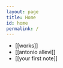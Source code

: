 ```yaml
---
layout: page
title: Home
id: home
permalink: /
---
```


- [[works]]
- [[antonio allevi]]
- [[your first note]]















